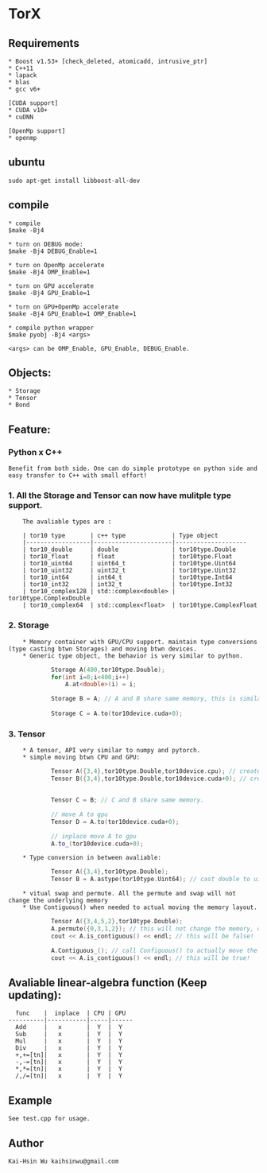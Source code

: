 # TorX

## Requirements
    * Boost v1.53+ [check_deleted, atomicadd, intrusive_ptr]
    * C++11
    * lapack 
    * blas 
    * gcc v6+

    [CUDA support]
    * CUDA v10+
    * cuDNN

    [OpenMp support]
    * openmp

## ubuntu
    sudo apt-get install libboost-all-dev


## compile
    * compile
    $make -Bj4

    * turn on DEBUG mode:
    $make -Bj4 DEBUG_Enable=1

    * turn on OpenMp accelerate
    $make -Bj4 OMP_Enable=1 

    * turn on GPU accelerate
    $make -Bj4 GPU_Enable=1

    * turn on GPU+OpenMp accelerate
    $make -Bj4 GPU_Enable=1 OMP_Enable=1

    * compile python wrapper
    $make pyobj -Bj4 <args>

    <args> can be OMP_Enable, GPU_Enable, DEBUG_Enable.
   

## Objects:
    * Storage
    * Tensor
    * Bond

## Feature:

### Python x C++
    Benefit from both side. One can do simple prototype on python side and easy transfer to C++ with small effort!

### 1. All the Storage and Tensor can now have mulitple type support. 
        The avaliable types are :

        | tor10 type       | c++ type             | Type object
        |------------------|----------------------|--------------------
        | tor10_double     | double               | tor10type.Double
        | tor10_float      | float                | tor10type.Float
        | tor10_uint64     | uint64_t             | tor10type.Uint64
        | tor10_uint32     | uint32_t             | tor10type.Uint32
        | tor10_int64      | int64_t              | tor10type.Int64
        | tor10_int32      | int32_t              | tor10type.Int32
        | tor10_complex128 | std::complex<double> | tor10type.ComplexDouble
        | tor10_complex64  | std::complex<float>  | tor10type.ComplexFloat


### 2. Storage
        * Memory container with GPU/CPU support. maintain type conversions (type casting btwn Storages) and moving btwn devices.
        * Generic type object, the behavior is very similar to python.

```c++
            Storage A(400,tor10type.Double);
            for(int i=0;i<400;i++)
                A.at<double>(i) = i;

            Storage B = A; // A and B share same memory, this is similar as python 
            
            Storage C = A.to(tor10device.cuda+0); 
```


### 3. Tensor
        * A tensor, API very similar to numpy and pytorch.
        * simple moving btwn CPU and GPU:

```c++
            Tensor A({3,4},tor10type.Double,tor10device.cpu); // create tensor on CPU (default)
            Tensor B({3,4},tor10type.Double,tor10device.cuda+0); // create tensor on GPU with gpu-id=0


            Tensor C = B; // C and B share same memory.

            // move A to gpu
            Tensor D = A.to(tor10device.cuda+0);

            // inplace move A to gpu
            A.to_(tor10device.cuda+0);
```
        * Type conversion in between avaliable:
```c++
            Tensor A({3,4},tor10type.Double);
            Tensor B = A.astype(tor10type.Uint64); // cast double to uint64_t
```

        * vitual swap and permute. All the permute and swap will not change the underlying memory
        * Use Contiguous() when needed to actual moving the memory layout.
```c++
            Tensor A({3,4,5,2},tor10type.Double);
            A.permute({0,3,1,2}); // this will not change the memory, only the shape info is changed.
            cout << A.is_contiguous() << endl; // this will be false!

            A.Contiguous_(); // call Configuous() to actually move the memory.
            cout << A.is_contiguous() << endl; // this will be true!
```

## Avaliable linear-algebra function (Keep updating):

      func    |  inplace  | CPU | GPU
    ----------|-----------|-----|------
      Add     |   x       |  Y  |  Y
      Sub     |   x       |  Y  |  Y
      Mul     |   x       |  Y  |  Y
      Div     |   x       |  Y  |  Y
      +,+=[tn]|   x       |  Y  |  Y
      -,-=[tn]|   x       |  Y  |  Y
      *,*=[tn]|   x       |  Y  |  Y
      /,/=[tn]|   x       |  Y  |  Y

     
## Example
    
    See test.cpp for usage.

## Author

    Kai-Hsin Wu kaihsinwu@gmail.com 


